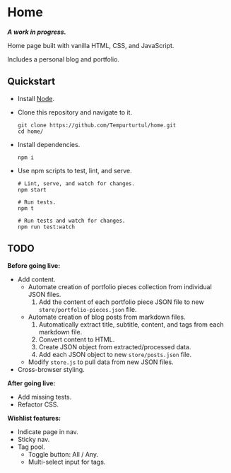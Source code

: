# Home

***A work in progress.***

Home page built with vanilla HTML, CSS, and JavaScript.

Includes a personal blog and portfolio.

## Quickstart

- Install [Node](https://nodejs.org/en/).
- Clone this repository and navigate to it.

  ```
  git clone https://github.com/Tempurturtul/home.git
  cd home/
  ```

- Install dependencies.

  ```
  npm i
  ```

- Use npm scripts to test, lint, and serve.

  ```
  # Lint, serve, and watch for changes.
  npm start

  # Run tests.
  npm t

  # Run tests and watch for changes.
  npm run test:watch
  ```

## TODO

**Before going live:**

- Add content.
  - Automate creation of portfolio pieces collection from individual JSON files.
    1. Add the content of each portfolio piece JSON file to new `store/portfolio-pieces.json` file.
  - Automate creation of blog posts from markdown files.
    1. Automatically extract title, subtitle, content, and tags from each markdown file.
    1. Convert content to HTML.
    1. Create JSON object from extracted/processed data.
    1. Add each JSON object to new `store/posts.json` file.
  - Modify `store.js` to pull data from new JSON files.
- Cross-browser styling.

**After going live:**

- Add missing tests.
- Refactor CSS.

**Wishlist features:**

- Indicate page in nav.
- Sticky nav.
- Tag pool.
  - Toggle button: All / Any.
  - Multi-select input for tags.
